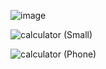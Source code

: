 ![image](https://github.com/BakuEngineeringUniversity/bi-android-esatiyev/assets/108625030/52a1fbd4-2ad6-4d7a-9931-74424b0ea668)

![calculator (Small)](https://github.com/esatiyev/Calculator/assets/108625030/3443eb43-4c9e-4547-b765-71894b138b19)


![calculator (Phone)](https://github.com/esatiyev/Calculator/assets/108625030/b9b7c63e-a4bd-49d0-863a-196d3f19d42b)
